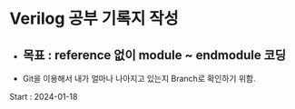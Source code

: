 # Verilog 공부 기록지 작성
- ## 목표 : reference 없이 module ~ endmodule 코딩
-   Git을 이용해서 내가 얼마나 나아지고 있는지 Branch로 확인하기 위함.

Start : 2024-01-18
